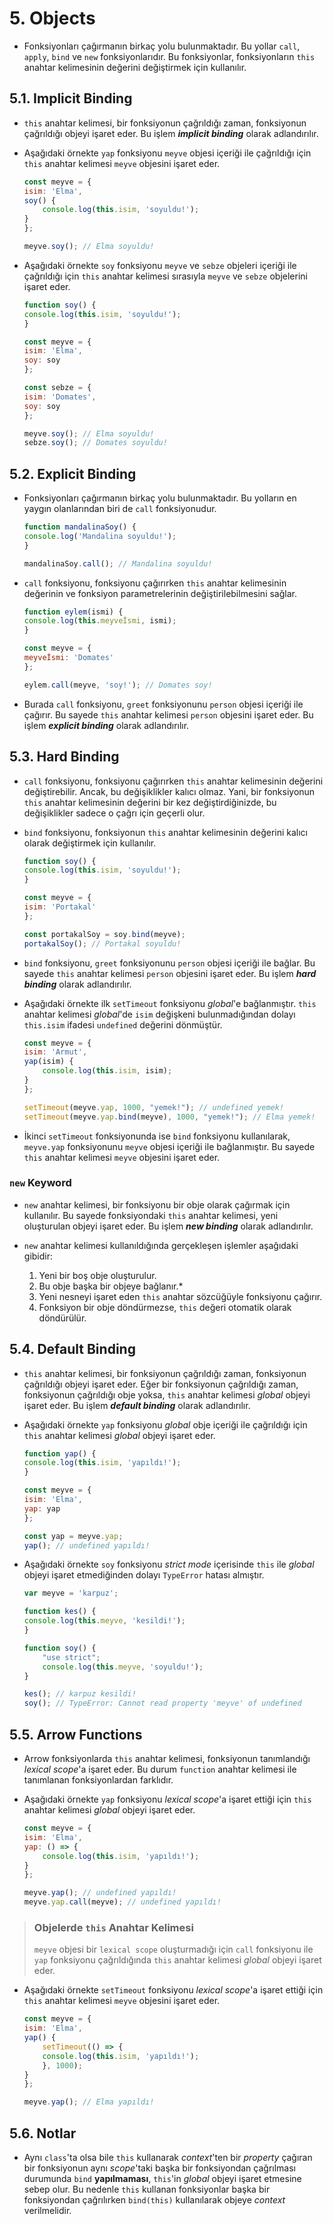 # 5. Objects

- Fonksiyonları çağırmanın birkaç yolu bulunmaktadır. Bu yollar `call`, `apply`, `bind` ve `new` fonksiyonlarıdır. Bu fonksiyonlar, fonksiyonların `this` anahtar kelimesinin değerini değiştirmek için kullanılır.

## 5.1. Implicit Binding

- `this` anahtar kelimesi, bir fonksiyonun çağrıldığı zaman, fonksiyonun çağrıldığı objeyi işaret eder. Bu işlem ***implicit binding*** olarak adlandırılır.
- Aşağıdaki örnekte `yap` fonksiyonu `meyve` objesi içeriği ile çağrıldığı için `this` anahtar kelimesi `meyve` objesini işaret eder.

    ```javascript
    const meyve = {
    isim: 'Elma',
    soy() {
        console.log(this.isim, 'soyuldu!');
    }
    };

    meyve.soy(); // Elma soyuldu!
    ```

- Aşağıdaki örnekte `soy` fonksiyonu `meyve` ve `sebze` objeleri içeriği ile çağrıldığı için `this` anahtar kelimesi sırasıyla `meyve` ve `sebze` objelerini işaret eder.

    ```javascript
    function soy() {
    console.log(this.isim, 'soyuldu!');
    }

    const meyve = {
    isim: 'Elma',
    soy: soy
    };

    const sebze = {
    isim: 'Domates',
    soy: soy
    };

    meyve.soy(); // Elma soyuldu!
    sebze.soy(); // Domates soyuldu!
    ```

## 5.2. Explicit Binding

- Fonksiyonları çağırmanın birkaç yolu bulunmaktadır. Bu yolların en yaygın olanlarından biri de `call` fonksiyonudur.

    ```javascript
    function mandalinaSoy() {
    console.log('Mandalina soyuldu!');
    }

    mandalinaSoy.call(); // Mandalina soyuldu!
    ```

- `call` fonksiyonu, fonksiyonu çağırırken `this` anahtar kelimesinin değerinin  ve fonksiyon parametrelerinin değiştirilebilmesini sağlar.

    ```javascript
    function eylem(ismi) {
    console.log(this.meyveİsmi, ismi);
    }

    const meyve = {
    meyveİsmi: 'Domates'
    };

    eylem.call(meyve, 'soy!'); // Domates soy! 
    ```

- Burada `call` fonksiyonu, `greet` fonksiyonunu `person` objesi içeriği ile çağırır. Bu sayede `this` anahtar kelimesi `person` objesini işaret eder. Bu işlem ***explicit binding*** olarak adlandırılır.

## 5.3. Hard Binding

- `call` fonksiyonu, fonksiyonu çağırırken `this` anahtar kelimesinin değerini değiştirebilir. Ancak, bu değişiklikler kalıcı olmaz. Yani, bir fonksiyonun `this` anahtar kelimesinin değerini bir kez değiştirdiğinizde, bu değişiklikler sadece o çağrı için geçerli olur.
- `bind` fonksiyonu, fonksiyonun `this` anahtar kelimesinin değerini kalıcı olarak değiştirmek için kullanılır.

    ```javascript
    function soy() {
    console.log(this.isim, 'soyuldu!');
    }

    const meyve = {
    isim: 'Portakal'
    };

    const portakalSoy = soy.bind(meyve);
    portakalSoy(); // Portakal soyuldu!
    ```

- `bind` fonksiyonu, `greet` fonksiyonunu `person` objesi içeriği ile bağlar. Bu sayede `this` anahtar kelimesi `person` objesini işaret eder. Bu işlem ***hard binding*** olarak adlandırılır.
- Aşağıdaki örnekte ilk `setTimeout` fonksiyonu *global*'e bağlanmıştır. `this` anahtar kelimesi *global*'de `isim` değişkeni bulunmadığından dolayı `this.isim` ifadesi `undefined` değerini dönmüştür.
  
    ```javascript
    const meyve = {
    isim: 'Armut',
    yap(isim) {
        console.log(this.isim, isim);
    }
    };

    setTimeout(meyve.yap, 1000, "yemek!"); // undefined yemek!
    setTimeout(meyve.yap.bind(meyve), 1000, "yemek!"); // Elma yemek!
    ```

- İkinci `setTimeout` fonksiyonunda ise `bind` fonksiyonu kullanılarak, `meyve.yap` fonksiyonunu `meyve` objesi içeriği ile bağlanmıştır. Bu sayede `this` anahtar kelimesi `meyve` objesini işaret eder.

### `new` Keyword

- `new` anahtar kelimesi, bir fonksiyonu bir obje olarak çağırmak için kullanılır. Bu sayede fonksiyondaki `this` anahtar kelimesi, yeni oluşturulan objeyi işaret eder. Bu işlem ***new binding*** olarak adlandırılır.

- `new` anahtar kelimesi kullanıldığında gerçekleşen işlemler aşağıdaki gibidir:

  1. Yeni bir boş obje oluşturulur.
  2. Bu obje başka bir objeye bağlanır.*
  3. Yeni nesneyi işaret eden `this` anahtar sözcüğüyle fonksiyonu çağırır.
  4. Fonksiyon bir obje döndürmezse, `this` değeri otomatik olarak döndürülür.

## 5.4. Default Binding

- `this` anahtar kelimesi, bir fonksiyonun çağrıldığı zaman, fonksiyonun çağrıldığı objeyi işaret eder. Eğer bir fonksiyonun çağrıldığı zaman, fonksiyonun çağrıldığı obje yoksa, `this` anahtar kelimesi *global* objeyi işaret eder. Bu işlem ***default binding*** olarak adlandırılır.
- Aşağıdaki örnekte `yap` fonksiyonu *global* obje içeriği ile çağrıldığı için `this` anahtar kelimesi *global* objeyi işaret eder.

    ```javascript
    function yap() {
    console.log(this.isim, 'yapıldı!');
    }

    const meyve = {
    isim: 'Elma',
    yap: yap
    };

    const yap = meyve.yap;
    yap(); // undefined yapıldı!
    ```

- Aşağıdaki örnekte `soy` fonksiyonu *strict mode* içerisinde `this` ile *global* objeyi işaret etmediğinden dolayı `TypeError` hatası almıştır.

    ```javascript
    var meyve = 'karpuz'; 

    function kes() {
    console.log(this.meyve, 'kesildi!');
    }

    function soy() {
        "use strict";
        console.log(this.meyve, 'soyuldu!');
    }

    kes(); // karpuz kesildi!
    soy(); // TypeError: Cannot read property 'meyve' of undefined
    ```

## 5.5. Arrow Functions

- Arrow fonksiyonlarda `this` anahtar kelimesi, fonksiyonun tanımlandığı *lexical scope*'a işaret eder. Bu durum `function` anahtar kelimesi ile tanımlanan fonksiyonlardan farklıdır.
- Aşağıdaki örnekte `yap` fonksiyonu *lexical scope*'a işaret ettiği için `this` anahtar kelimesi *global* objeyi işaret eder.

    ```javascript
    const meyve = {
    isim: 'Elma',
    yap: () => {
        console.log(this.isim, 'yapıldı!');
    }
    };

    meyve.yap(); // undefined yapıldı!
    meyve.yap.call(meyve); // undefined yapıldı!
    ```

> ### Objelerde `this` Anahtar Kelimesi
>  
> `meyve` objesi bir `lexical scope` oluşturmadığı için `call` fonksiyonu ile `yap` fonksiyonu çağrıldığında `this` anahtar kelimesi *global* objeyi işaret eder.

- Aşağıdaki örnekte `setTimeout` fonksiyonu *lexical scope*'a işaret ettiği için `this` anahtar kelimesi `meyve` objesini işaret eder.

    ```javascript
    const meyve = {
    isim: 'Elma',
    yap() {
        setTimeout(() => {
        console.log(this.isim, 'yapıldı!');
        }, 1000);
    }
    };

    meyve.yap(); // Elma yapıldı!
    ```

## 5.6. Notlar

- Aynı `class`'ta olsa bile `this` kullanarak *context*'ten bir *property* çağıran bir fonksiyonun aynı *scope*'taki başka bir fonksiyondan çağrılması durumunda `bind` **yapılmaması**, `this`'in *global* objeyi işaret etmesine sebep olur. Bu nedenle `this` kullanan fonksiyonlar başka bir fonksiyondan çağrılırken `bind(this)` kullanılarak objeye *context* verilmelidir.
